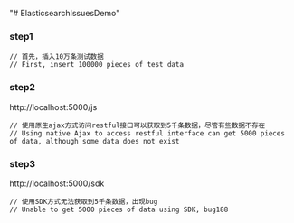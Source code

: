 "# ElasticsearchIssuesDemo" 

### step1
```
// 首先，插入10万条测试数据
// First, insert 100000 pieces of test data
```

### step2
http://localhost:5000/js
```
// 使用原生ajax方式访问restful接口可以获取到5千条数据，尽管有些数据不存在
// Using native Ajax to access restful interface can get 5000 pieces of data, although some data does not exist
```

### step3
http://localhost:5000/sdk
```
// 使用SDK方式无法获取到5千条数据，出现bug
// Unable to get 5000 pieces of data using SDK, bug188
```